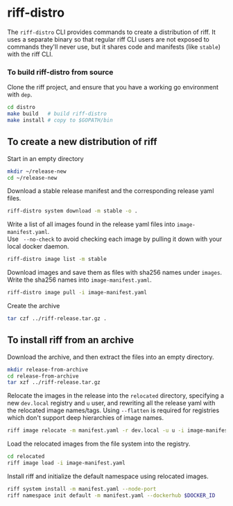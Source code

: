 # riff-distro

The `riff-distro` CLI provides commands to create a distribution of riff.
It uses a separate binary so that regular riff CLI users are not exposed to commands they'll never use, but it shares code and manifests (like `stable`) with the riff CLI. 

### To build riff-distro from source

Clone the riff project, and ensure that you have a working go environment with `dep`.

```sh
cd distro
make build   # build riff-distro
make install # copy to $GOPATH/bin
```

## To create a new distribution of riff

Start in an empty directory
```sh
mkdir ~/release-new
cd ~/release-new
```

Download a stable release manifest and the corresponding release yaml files.
```sh
riff-distro system download -m stable -o .
```

Write a list of all images found in the release yaml files into `image-manifest.yaml`.  
Use ` --no-check` to avoid checking each image by pulling it down with your local docker daemon.
```sh
riff-distro image list -m stable
```

Download images and save them as files with sha256 names under `images`.  
Write the sha256 names into `image-manifest.yaml`.
```sh
riff-distro image pull -i image-manifest.yaml
```

Create the archive
```sh
tar czf ../riff-release.tar.gz .
```

## To install riff from an archive 

Download the archive, and then extract the files into an empty directory.
```sh
mkdir release-from-archive
cd release-from-archive
tar xzf ../riff-release.tar.gz
```

Relocate the images in the release into the `relocated` directory, specifying a new `dev.local` registry and `u` user, and rewriting all the release yaml with the relocated image names/tags. Using `--flatten` is required for registries which don't support deep hierarchies of image names.
```sh
riff image relocate -m manifest.yaml -r dev.local -u u -i image-manifest.yaml -o relocated --flatten
```

Load the relocated images from the file system into the registry.
```sh
cd relocated
riff image load -i image-manifest.yaml
```

Install riff and initialize the default namespace using relocated images.
```sh
riff system install -m manifest.yaml --node-port
riff namespace init default -m manifest.yaml --dockerhub $DOCKER_ID
```
